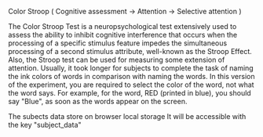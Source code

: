 Color Stroop ( Cognitive assessment -> Attention -> Selective attention )


The Color Stroop Test is a neuropsychological test extensively used to assess the ability to inhibit cognitive interference that occurs when the processing of a specific stimulus feature impedes the simultaneous processing of a second stimulus attribute, well-known as the Stroop Effect. Also, the Stroop test can be used for measuring some extension of attention. 
Usually, it took longer for subjects to complete the task of naming the ink colors of words in comparison with naming the words.
In this version of the experiment, you are required to select the color of the word, not what the word says. For example, for the word, RED (printed in blue), you should say "Blue", as soon as the words appear on the screen.

The subects data store on browser local storage
It will be accessible with the key "subject_data"
